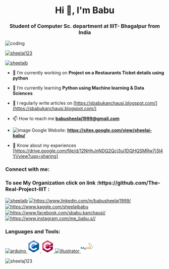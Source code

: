<h1 align="center">Hi 👋, I'm Babu</h1>
<h3 align="center">Student of Computer Sc. department at IIIT- Bhagalpur from India</h3>
<img align="in center" alt="coding" width="800" src="https://i.pinimg.com/originals/b5/de/9b/b5de9b5bd7cf36be3ec2e1558e81e802.gif">


<p align="left"> <a href="https://github.com/ryo-ma/github-profile-trophy"><img src="https://github-profile-trophy.vercel.app/?username=sheelaj123" alt="sheelaj123" /></a> </p>

<p align="left"> <a href="https://twitter.com/sheelajb" target="blank"><img src="https://img.shields.io/twitter/follow/sheelajb?logo=twitter&style=for-the-badge" alt="sheelajb" /></a> </p>

- 🔭 I’m currently working on **Project on a Restaurants Ticket details using python**

- 🌱 I’m currently learning **Python using Machine learning & Data Sciences**

- 📝 I regularly write articles on [https://sbabukanchausi.blogspot.com/](https://sbabukanchausi.blogspot.com/)

- 📫 How to reach me **babusheelaj1999@gmail.com**
- ![image](https://user-images.githubusercontent.com/64604976/147754454-104b2cd4-8b71-4409-accf-93fc9781822c.png) Google Website: **https://sites.google.com/view/sheelaj-babu/** 



- 📄 Know about my experiences [https://drive.google.com/file/d/12NHhJnNDQ2Qcj3ui1DQHQSMRw7j3l4Yj/view?usp=sharing]

<h3 align="left">Connect with me:</h3>
<h3 align="left">To see My Organization click on link :https://github.com/The-Real-Project-IIIT :</h3>
<p align="left">
<a href="https://twitter.com/sheelajb" target="blank"><img align="center" src="https://cdn.jsdelivr.net/npm/simple-icons@3.0.1/icons/twitter.svg" alt="sheelajb" height="30" width="40" /></a>
<a href="https://www.linkedin.com/in/babusheelaj1999/" target="blank"><img align="center" src="https://cdn.jsdelivr.net/npm/simple-icons@3.0.1/icons/linkedin.svg" alt="https://www.linkedin.com/in/babusheelaj1999/" height="30" width="40" /></a>
<a href="https://www.kaggle.com/sheelajbabu" target="blank"><img align="center" src="https://cdn.jsdelivr.net/npm/simple-icons@3.0.1/icons/kaggle.svg" alt="https://www.kaggle.com/sheelajbabu" height="30" width="40" /></a>
<a href="https://fb.com/https://www.facebook.com/sbabu.kanchausi/" target="blank"><img align="center" src="https://cdn.jsdelivr.net/npm/simple-icons@3.0.1/icons/facebook.svg" alt="https://www.facebook.com/sbabu.kanchausi/" height="30" width="40" /></a>
<a href="https://www.instagram.com/me_babu.s/" target="blank"><img align="center" src="https://cdn.jsdelivr.net/npm/simple-icons@3.0.1/icons/instagram.svg" alt="https://www.instagram.com/me_babu.s//" height="30" width="40" /></a>
  
</p>

<h3 align="left">Languages and Tools:</h3>
<p align="left"> <a href="https://www.arduino.cc/" target="_blank"> <img src="https://cdn.worldvectorlogo.com/logos/arduino-1.svg" alt="arduino" width="40" height="40"/> </a> <a href="https://www.cprogramming.com/" target="_blank"> <img src="https://raw.githubusercontent.com/devicons/devicon/master/icons/c/c-original.svg" alt="c" width="40" height="40"/> </a> <a href="https://www.w3schools.com/cpp/" target="_blank"> <img src="https://raw.githubusercontent.com/devicons/devicon/master/icons/cplusplus/cplusplus-original.svg" alt="cplusplus" width="40" height="40"/> </a> <a href="https://www.adobe.com/in/products/illustrator.html" target="_blank"> <img src="https://www.vectorlogo.zone/logos/adobe_illustrator/adobe_illustrator-icon.svg" alt="illustrator" width="40" height="40"/> </a> <a href="https://www.mysql.com/" target="_blank"> <img src="https://raw.githubusercontent.com/devicons/devicon/master/icons/mysql/mysql-original-wordmark.svg" alt="mysql" width="40" height="40"/> </a> </p>

<p><img align="center" src="https://github-readme-streak-stats.herokuapp.com/?user=sheelaj123&" alt="sheelaj123" /></p>
